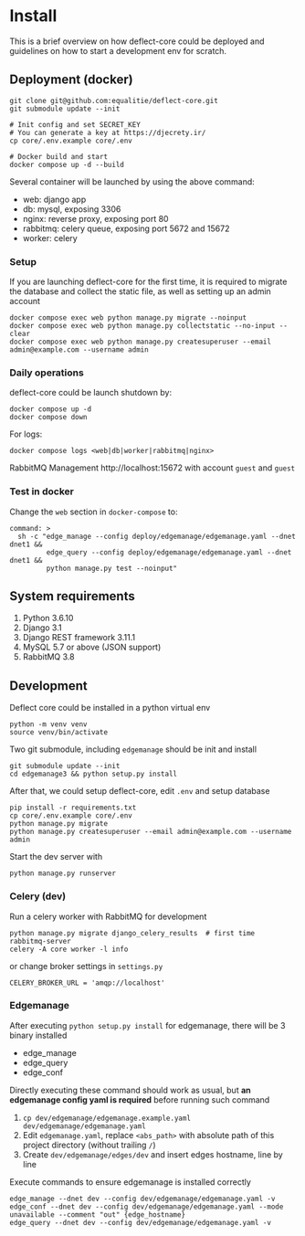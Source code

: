 # Install

This is a brief overview on how deflect-core could be deployed and guidelines on
how to start a development env for scratch.

## Deployment (docker)

```
git clone git@github.com:equalitie/deflect-core.git
git submodule update --init

# Init config and set SECRET_KEY
# You can generate a key at https://djecrety.ir/
cp core/.env.example core/.env

# Docker build and start
docker compose up -d --build
```

Several container will be launched by using the above command:

- web: django app
- db: mysql, exposing 3306
- nginx: reverse proxy, exposing port 80
- rabbitmq: celery queue, exposing port 5672 and 15672
- worker: celery

### Setup

If you are launching deflect-core for the first time, it is required to migrate the database and collect the static file, as well as setting up an admin account

```
docker compose exec web python manage.py migrate --noinput
docker compose exec web python manage.py collectstatic --no-input --clear
docker compose exec web python manage.py createsuperuser --email admin@example.com --username admin
```

### Daily operations

deflect-core could be launch shutdown by:

```
docker compose up -d
docker compose down
```

For logs:

```
docker compose logs <web|db|worker|rabbitmq|nginx>
```

RabbitMQ Management http://localhost:15672 with account `guest` and `guest`


### Test in docker

Change the `web` section in `docker-compose` to:

```
command: >
  sh -c "edge_manage --config deploy/edgemanage/edgemanage.yaml --dnet dnet1 &&
         edge_query --config deploy/edgemanage/edgemanage.yaml --dnet dnet1 &&
         python manage.py test --noinput"
```

## System requirements

1. Python 3.6.10
2. Django 3.1
3. Django REST framework 3.11.1
4. MySQL 5.7 or above (JSON support)
5. RabbitMQ 3.8

## Development

Deflect core could be installed in a python virtual env

    python -m venv venv
    source venv/bin/activate

Two git submodule, including `edgemanage` should be init and install

    git submodule update --init
    cd edgemanage3 && python setup.py install

After that, we could setup deflect-core, edit `.env` and setup database

    pip install -r requirements.txt
    cp core/.env.example core/.env
    python manage.py migrate
    python manage.py createsuperuser --email admin@example.com --username admin

Start the dev server with

    python manage.py runserver

### Celery (dev)

Run a celery worker with RabbitMQ for development

    python manage.py migrate django_celery_results  # first time
    rabbitmq-server
    celery -A core worker -l info

or change broker settings in `settings.py`

    CELERY_BROKER_URL = 'amqp://localhost'

### Edgemanage

After executing `python setup.py install` for edgemanage, there will be 3 binary installed

- edge_manage
- edge_query
- edge_conf

Directly executing these command should work as usual, but **an edgemanage config yaml is required** before running such command

1. `cp dev/edgemanage/edgemanage.example.yaml dev/edgemanage/edgemanage.yaml`
2. Edit `edgemanage.yaml`, replace `<abs_path>` with absolute path of this project directory (without trailing `/`)
3. Create `dev/edgemanage/edges/dev` and insert edges hostname, line by line

Execute commands to ensure edgemanage is installed correctly

    edge_manage --dnet dev --config dev/edgemanage/edgemanage.yaml -v
    edge_conf --dnet dev --config dev/edgemanage/edgemanage.yaml --mode unavailable --comment "out" {edge_hostname}
    edge_query --dnet dev --config dev/edgemanage/edgemanage.yaml -v
